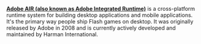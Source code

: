 [**Adobe AIR (also known as Adobe Integrated Runtime)**](https://airsdk.harman.com/) is a cross-platform runtime system for building desktop applications and mobile applications. It's the primary way people ship Flash games on desktop. It was originally released by Adobe in 2008 and is currently actively developed and maintained by Harman International. 